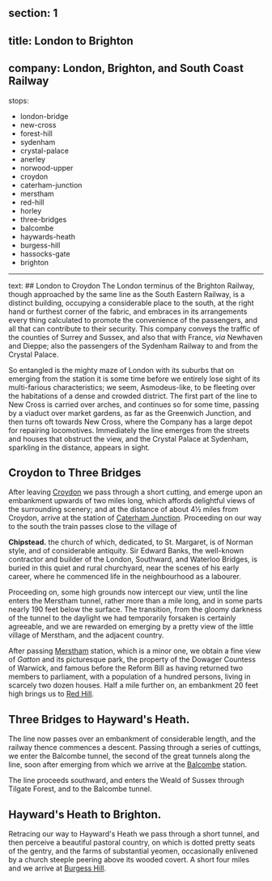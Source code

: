 ﻿section: 1
----
title: London to Brighton
----
company: London, Brighton, and South Coast Railway
----
stops:
- london-bridge
- new-cross
- forest-hill
- sydenham
- crystal-palace
- anerley
- norwood-upper
- croydon
- caterham-junction
- merstham
- red-hill
- horley
- three-bridges
- balcombe
- haywards-heath
- burgess-hill
- hassocks-gate
- brighton
----
text: ## London to Croydon
The London terminus of the Brighton Railway, though approached by the same line as the South Eastern Railway, is a distinct building, occupying a considerable place to the south, at the right hand or furthest corner of the fabric, and embraces in its arrangements every thing calculated to promote the convenience of the passengers, and all that can contribute to their security. This company conveys the traffic of the counties of Surrey and Sussex, and also that with France, *via* Newhaven and Dieppe; also the passengers of the Sydenham Railway to and from the Crystal Palace.

So entangled is the mighty maze of London with its suburbs that on emerging from the station it is some time before we entirely lose sight of its multi-farious characteristics; we seem, Asmodeus-like, to be fleeting over the habitations of a dense and crowded district. The first part of the line to New Cross is carried over arches, and continues so for some time, passing by a viaduct over market gardens, as far as the Greenwich Junction, and then turns oft towards New Cross, where the Company has a large depot for repairing locomotives. Immediately the line emerges from the streets and houses that obstruct the view, and the Crystal Palace at Sydenham, sparkling in the distance, appears in sight.

## Croydon to Three Bridges
After leaving [Croydon](/stations/croydon) we pass through a short cutting, and emerge upon an embankment upwards of two miles long, which affords delightful views of the surrounding scenery; and at the distance of about 4½ miles from Croydon, arrive at the station of [Caterham Junction](/stations/caterham-junction). Proceeding on our way to the south the train passes close to the village of

**Chipstead.** the church of which, dedicated, to St. Margaret, is of Norman style, and of considerable antiquity. Sir Edward Banks, the well-known contractor and builder of the London, Southward, and Waterloo Bridges, is buried in this quiet and rural churchyard, near the scenes of his early career, where he commenced life in the neighbourhood as a labourer.

Proceeding on, some high grounds now intercept our view, until the line enters the Merstham tunnel, rather more than a mile long, and in some parts nearly 190 feet below the surface. The transition, from the gloomy darkness of the tunnel to the daylight we had temporarily forsaken is certainly agreeable, and we are rewarded on emerging by a pretty view of the little village of Merstham, and the adjacent country.

After passing [Merstham](/stations/merstham) station, which is a minor one, we obtain a fine view of *Gatton* and its picturesque park, the property of the Dowager Countess of Warwick, and famous before the Reform Bill as having returned two members to parliament, with a population of a hundred persons, living in scarcely two dozen houses. Half a mile further on, an embankment 20 feet high brings us to [Red Hill](/stations/red-hill).

## Three Bridges to Hayward's Heath.
The line now passes over an embankment of considerable length, and the railway thence commences a descent. Passing through a series of cuttings, we enter the Balcombe tunnel, the second of the great tunnels along the line, soon after emerging from which we arrive at the [Balcombe](/stations/balcombe) station.

The line proceeds southward, and enters the Weald of Sussex through Tilgate Forest, and to the Balcombe tunnel.

## Hayward's Heath to Brighton.
Retracing our way to Hayward's Heath we pass through a short tunnel, and then perceive a beautiful pastoral country, on which is dotted pretty seats of the gentry, and the farms of substantial yeomen, occasionally enlivened by a church steeple peering above its wooded covert. A short four miles and we arrive at [Burgess Hill](/stations/burgess-hill).
